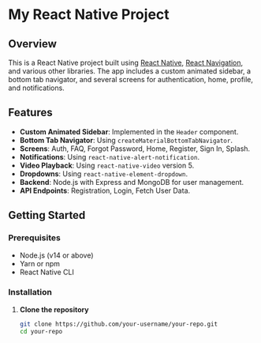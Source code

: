 # My React Native Project

## Overview

This is a React Native project built using [React Native](https://reactnative.dev/), [React Navigation](https://reactnavigation.org/), and various other libraries. The app includes a custom animated sidebar, a bottom tab navigator, and several screens for authentication, home, profile, and notifications.

## Features

- **Custom Animated Sidebar**: Implemented in the `Header` component.
- **Bottom Tab Navigator**: Using `createMaterialBottomTabNavigator`.
- **Screens**: Auth, FAQ, Forgot Password, Home, Register, Sign In, Splash.
- **Notifications**: Using `react-native-alert-notification`.
- **Video Playback**: Using `react-native-video` version 5.
- **Dropdowns**: Using `react-native-element-dropdown`.
- **Backend**: Node.js with Express and MongoDB for user management.
- **API Endpoints**: Registration, Login, Fetch User Data.

## Getting Started

### Prerequisites

- Node.js (v14 or above)
- Yarn or npm
- React Native CLI

### Installation

1. **Clone the repository**

   ```bash
   git clone https://github.com/your-username/your-repo.git
   cd your-repo
